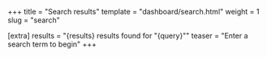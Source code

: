 +++
title = "Search results"
template = "dashboard/search.html"
weight = 1
slug = "search"

[extra]
results = "{results} results found for \"{query}\""
teaser = "Enter a search term to begin"
+++
